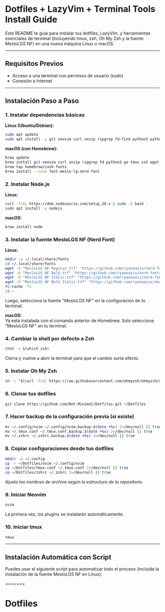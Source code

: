 # Dotfiles + LazyVim + Terminal Tools Install Guide

Este README te guía para instalar tus dotfiles, LazyVim, y herramientas esenciales de terminal (incluyendo tmux, zsh, Oh My Zsh y la fuente MesloLGS NF) en una nueva máquina Linux o macOS.

---

## Requisitos Previos

- Acceso a una terminal con permisos de usuario (sudo)
- Conexión a Internet

---

## Instalación Paso a Paso

### 1. Instalar dependencias básicas

**Linux (Ubuntu/Debian):**

```bash
sudo apt update
sudo apt install -y git neovim curl unzip ripgrep fd-find python3 python3-pip golang-go tmux zsh fonts-powerline wget
```

**macOS (con Homebrew):**

```bash
brew update
brew install git neovim curl unzip ripgrep fd python3 go tmux zsh wget
brew tap homebrew/cask-fonts
brew install --cask font-meslo-lg-nerd-font
```

### 2. Instalar Node.js

**Linux:**

```bash
curl -fsSL https://deb.nodesource.com/setup_20.x | sudo -E bash -
sudo apt install -y nodejs
```

**macOS:**

```bash
brew install node
```

### 3. Instalar la fuente MesloLGS NF (Nerd Font)

**Linux:**

```bash
mkdir -p ~/.local/share/fonts
cd ~/.local/share/fonts
wget -O "MesloLGS NF Regular.ttf" "https://github.com/ryanoasis/nerd-fonts/raw/master/patched-fonts/Meslo/L/Regular/MesloLGS%20NF%20Regular.ttf"
wget -O "MesloLGS NF Bold.ttf" "https://github.com/ryanoasis/nerd-fonts/raw/master/patched-fonts/Meslo/L/Bold/MesloLGS%20NF%20Bold.ttf"
wget -O "MesloLGS NF Italic.ttf" "https://github.com/ryanoasis/nerd-fonts/raw/master/patched-fonts/Meslo/L/Italic/MesloLGS%20NF%20Italic.ttf"
wget -O "MesloLGS NF Bold Italic.ttf" "https://github.com/ryanoasis/nerd-fonts/raw/master/patched-fonts/Meslo/L/Bold-Italic/MesloLGS%20NF%20Bold%20Italic.ttf"
fc-cache -fv
cd ~
```

Luego, selecciona la fuente "MesloLGS NF" en la configuración de tu terminal.

**macOS:**  
Ya está instalada con el comando anterior de Homebrew. Solo selecciona "MesloLGS NF" en tu terminal.

### 4. Cambiar la shell por defecto a Zsh

```bash
chsh -s $(which zsh)
```

Cierra y vuelve a abrir la terminal para que el cambio surta efecto.

### 5. Instalar Oh My Zsh

```bash
sh -c "$(curl -fsSL https://raw.githubusercontent.com/ohmyzsh/ohmyzsh/master/tools/install.sh)"
```

### 6. Clonar tus dotfiles

```bash
git clone https://github.com/Not-Minimal/Dotfiles.git ~/Dotfiles
```

### 7. Hacer backup de la configuración previa (si existe)

```bash
mv ~/.config/nvim ~/.config/nvim.backup.$(date +%s) 2>/dev/null || true
mv ~/.tmux.conf ~/.tmux.conf.backup.$(date +%s) 2>/dev/null || true
mv ~/.zshrc ~/.zshrc.backup.$(date +%s) 2>/dev/null || true
```

### 8. Copiar configuraciones desde tus dotfiles

```bash
mkdir -p ~/.config
cp -r ~/Dotfiles/nvim ~/.config/nvim
cp ~/Dotfiles/tmux.conf ~/.tmux.conf 2>/dev/null || true
cp ~/Dotfiles/zshrc ~/.zshrc 2>/dev/null || true
```

_Ajusta los nombres de archivo según la estructura de tu repositorio._

### 9. Iniciar Neovim

```bash
nvim
```

La primera vez, los plugins se instalarán automáticamente.

### 10. Iniciar tmux

```bash
tmux
```

---

## Instalación Automática con Script

Puedes usar el siguiente script para automatizar todo el proceso (incluida la instalación de la fuente MesloLGS NF en Linux):

=======

# Dotfiles
